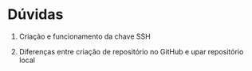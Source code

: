 # Dúvidas

1. Criação e funcionamento da chave SSH

2. Diferenças entre criação de repositório no GitHub e upar repositório local

   